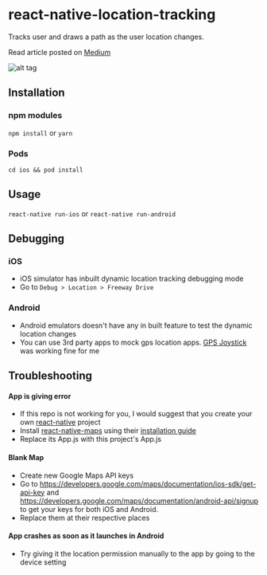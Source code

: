 # react-native-location-tracking
Tracks user and draws a path as the user location changes.

Read article posted on [Medium](https://medium.com/quick-code/react-native-location-tracking-14ab2c9e2db8)

![alt tag](./assets/location-tracking.gif)

## Installation
### npm modules
```npm install```
or
```yarn```

### Pods
```cd ios && pod install```

## Usage
```react-native run-ios```
or
```react-native run-android```

## Debugging
### iOS
* iOS simulator has inbuilt dynamic location tracking debugging mode
* Go to ```Debug > Location > Freeway Drive```

### Android
* Android emulators doesn't have any in built feature to test the dynamic location changes
* You can use 3rd party apps to mock gps location apps. [GPS Joystick](https://play.google.com/store/apps/details?id=com.theappninjas.gpsjoystick&hl=en_IN) was working fine for me

## Troubleshooting
#### App is giving error
* If this repo is not working for you, I would suggest that you create your own [react-native](https://facebook.github.io/react-native/docs/getting-started.html) project
* Install [react-native-maps](https://github.com/react-community/react-native-maps/) using their [installation guide](https://github.com/react-community/react-native-maps/blob/master/docs/installation.md)
* Replace its App.js with this project's App.js

#### Blank Map
* Create new Google Maps API keys
* Go to https://developers.google.com/maps/documentation/ios-sdk/get-api-key and https://developers.google.com/maps/documentation/android-api/signup to get your keys for both iOS and Android.
* Replace them at their respective places

#### App crashes as soon as it launches in Android
* Try giving it the location permission manually to the app by going to the device setting


